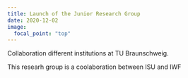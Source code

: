 ```yaml
---
title: Launch of the Junior Research Group
date: 2020-12-02
image:
  focal_point: "top"
---
```


Collaboration different institutions at TU Braunschweig.

<!--more-->


This researh group is a coolaboration between ISU and IWF
